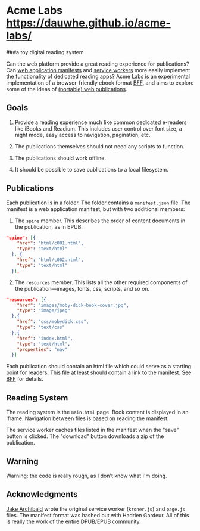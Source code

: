 # Acme Labs https://dauwhe.github.io/acme-labs/
###a toy digital reading system

Can the web platform provide a great reading experience for publications? Can [web application manifests](https://www.w3.org/TR/appmanifest/) and [service workers](https://w3c.github.io/ServiceWorker/) more easily implement the functionality of dedicated reading apps? Acme Labs is an experimental implementation of a browser-friendly ebook format [BFF](https://github.com/dauwhe/epub31-bff), and aims to explore some of the ideas of [(portable) web publications](https://github.com/w3c/dpub-pwp-ucr). 

## Goals

1. Provide a reading experience much like common dedicated e-readers like iBooks and Readium. This includes user control over font size, a night mode, easy access to navigation, pagination, etc.

2. The publications themselves should not need any scripts to function.

3. The publications should work offline.

4. It should be possible to save publications to a local filesystem.

## Publications

Each publication is in a folder. The folder contains a `manifest.json` file. The manifest is a web application manifest, but with two additional members:

1. The `spine` member. This describes the order of content documents in the publication, as in EPUB.

```json
"spine": [{
    "href": "html/c001.html",
    "type": "text/html"
  }, {
    "href": "html/c002.html",
    "type": "text/html"
  }],
```

2. The `resources` member. This lists all the other required components of the publication—images, fonts, css, scripts, and so on.


```json
"resources": [{
    "href": "images/moby-dick-book-cover.jpg",
    "type": "image/jpeg"
  },{
    "href": "css/mobydick.css",
    "type": "text/css"
  },{
    "href": "index.html",
    "type": "text/html",
    "properties": "nav"
  }]

```

Each publication should contain an html file which could serve as a starting point for readers. This file at least should contain a link to the manifest. See [BFF](https://github.com/dauwhe/epub31-bff) for details. 

## Reading System

The reading system is the `main.html` page. Book content is displayed in an iframe. Navigation between files is based on reading the manifest.

The service worker caches files listed in the manifest when the "save" button is clicked. The "download" button downloads a zip of the publication. 

## Warning

Warning: the code is really rough, as I don't know what I'm doing.

## Acknowledgments

[Jake Archibald](https://jakearchibald.github.io/ebook-demo/publisher-site/readme/) wrote the original service worker (`kroner.js`) and `page.js` files. The manifest format was hashed out with Hadrien Gardeur. All of this is really the work of the entire DPUB/EPUB community. 

